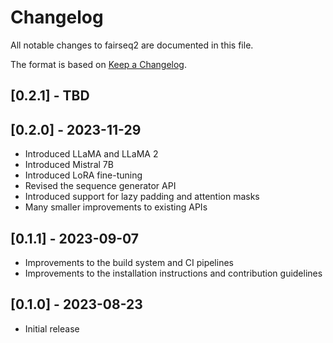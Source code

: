 # Changelog
All notable changes to fairseq2 are documented in this file.

The format is based on [Keep a Changelog](http://keepachangelog.com/en/1.0.0/).

## [0.2.1] - TBD

## [0.2.0] - 2023-11-29
- Introduced LLaMA and LLaMA 2
- Introduced Mistral 7B
- Introduced LoRA fine-tuning
- Revised the sequence generator API
- Introduced support for lazy padding and attention masks
- Many smaller improvements to existing APIs

## [0.1.1] - 2023-09-07
- Improvements to the build system and CI pipelines
- Improvements to the installation instructions and contribution guidelines

## [0.1.0] - 2023-08-23
- Initial release

